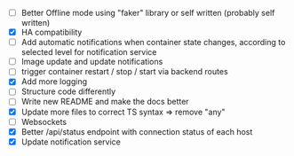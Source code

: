 - [ ] Better Offline mode using "faker" library or self written (probably self written)
- [X] HA compatibility
- [ ] Add automatic notifications when container state changes, according to selected level for notification service
- [ ] Image update and update notifications
- [ ] trigger container restart / stop / start via backend routes
- [X] Add more logging
- [ ] Structure code differently
- [ ] Write new README and make the docs better
- [X] Update more files to correct TS syntax => remove "any"
- [ ] Websockets
- [X] Better /api/status endpoint with connection status of each host
- [X] Update notification service
